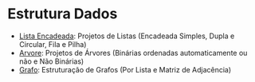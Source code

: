# Estrutura Dados

- [Lista Encadeada](./ListaEncadeada): Projetos de Listas (Encadeada Simples, Dupla e Circular, Fila e Pilha)
- [Arvore](./Arvore): Projetos de Árvores (Binárias ordenadas automaticamente ou não e Não Binárias)
- [Grafo](./Grafo): Estruturação de Grafos (Por Lista e Matriz de Adjacência)
